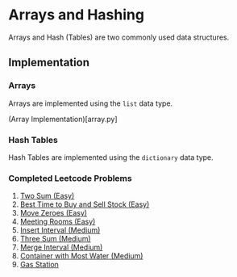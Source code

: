 # Arrays and Hashing

Arrays and Hash (Tables) are two commonly used data structures.

## Implementation

### Arrays

Arrays are implemented using the `list` data type.

(Array Implementation)[array.py]

### Hash Tables

Hash Tables are implemented using the `dictionary` data type.

### Completed Leetcode Problems

1. [Two Sum (Easy)](https://leetcode.com/problems/two-sum/description/)
2. [Best Time to Buy and Sell Stock (Easy)](https://leetcode.com/problems/best-time-to-buy-and-sell-stock/description/)
3. [Move Zeroes (Easy)](https://leetcode.com/problems/move-zeroes/description/)
4. [Meeting Rooms (Easy)](https://www.lintcode.com/problem/920/)
5. [Insert Interval (Medium)](https://leetcode.com/problems/insert-interval/description/)
6. [Three Sum (Medium)](https://leetcode.com/problems/3sum/description/)
7. [Merge Interval (Medium)](https://leetcode.com/problems/merge-intervals/description/)
8. [Container with Most Water (Medium)](https://leetcode.com/problems/container-with-most-water/description/)
9. [Gas Station](https://leetcode.com/problems/gas-station/description/)